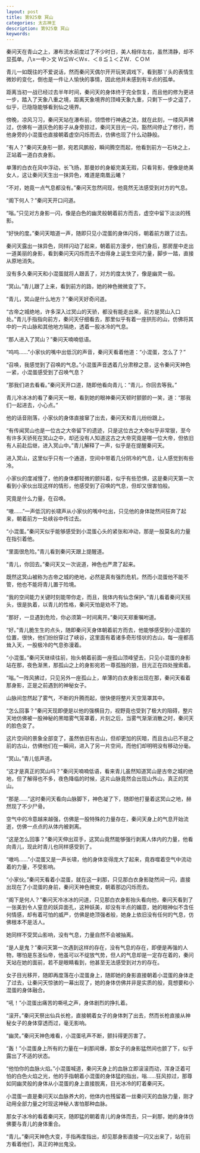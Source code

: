 ```yaml
---
layout: post
title: 第925章 冥山
categories: 太古神王
description: 第925章 冥山
keywords:
---
```


秦问天在青山之上，瀑布流水前度过了不少时日，美人相伴左右，虽然清静，却不显孤单。八≥一中＞文 Ｗ≦Ｗ＜Ｗ≤．＜８≦１＜ＺＷ．ＣＯＭ

青儿一如既往的不爱说话，然而秦问天偶尔开开玩笑调戏下，看到那丫头的表情生微妙的变化，倒也是一件让人愉快的事情，因此他并未感到有半点的孤单。

距离当初一战已经过去半年时间，秦问天的身体终于完全恢复，而且他的修为更进一步，踏入了天象八重之境，距离天象境界的顶峰天象九重，只剩下一步之遥了，似乎，已隐隐能够看到仙之境界。

傍晚，凉风习习，秦问天站在瀑布前，领悟修行神通之法，就在此刻，一缕风声拂过，仿佛有一道灰色的影子从身旁掠过，秦问天目光一闪，豁然间停止了修行，而他身旁的小混蛋也直接朝着虚空闪烁而去，仿佛也现了什么动静般。

“有人？”秦问天身形一颤，宛若风鹏般，瞬间腾空而起，他看到前方一石块之上，正站着一道白衣身影。

单薄的白衣在风中浮动，长飞扬，那曼妙的身躯完美无瑕，只看背影，便像是绝美女人，这让秦问天生出一抹异色，难道是南凰云曦？

“不对，她竟一点气息都没有。”秦问天忽然间现，他竟然无法感受到对方的气息。

“阁下何人？”秦问天开口问道。

“嗡。”只见对方身影一闪，像是白色的幽灵般朝着前方而去，虚空中留下淡淡的残影。

“好快的度。”秦问天暗道一声，随即只见小混蛋的身体闪烁，朝着前方跟了过去。

秦问天露出一抹异色，同样闪动了起来，朝着前方漫步，他们身后，那房屋中走出一道美丽的身影，看到秦问天闪烁而去不由得身上诞生空间力量，脚步一踏，直接从原地消失。

没有多久秦问天和小混蛋就将人跟丢了，对方的度太快了，像是幽灵一般。

“冥山。”青儿跟了上来，看到前方的路，她的神色微微变了下。

“青儿，冥山是什么地方？”秦问天好奇问道。

“古帝之城绝地，许多深入过冥山的天骄，都没有能走出来，前方是冥山入口处。”青儿手指指向前方，秦问天仔细看去，那里似乎有着一座拱形的山，仿佛将其中的一片山脉和其他地方隔绝，透着一股冰冷的气息。

“那人进入了冥山？”秦问天喃喃低语。

“呜呜……”小家伙的嘴中出低沉的声音，秦问天看着他道：“小混蛋，怎么了？”

“召唤，我感觉到了召唤的气息。”小混蛋声音透着几分肃穆之意，这令秦问天神色一紧，小混蛋感受到了召唤气息？

“那我们进去看看。”秦问天开口道，随即他看向青儿：“青儿，你回去等我。”

青儿冷冰冰的看了秦问天一眼，看到她的眼神秦问天顿时颤颤的一笑，道：“那我们一起进去，小心点。”

他的话音刚落，小家伙的身体直接窜了出去，秦问天和青儿纷纷跟上。

“有传闻冥山也是一位古之大帝留下的遗迹，只是这位古之大帝似乎非常狠，至今有许多天骄死在冥山之中，却还没有人知道这古之大帝究竟是哪一位大帝，但依旧有人前赴后继，进入冥山中。”青儿解释了一声，似乎是在提醒秦问天。

进入冥山，这里似乎只有一个通道，空间中带着几分阴冷的气息，让人感觉到有些冷。

小家伙的度减慢了，他的身体都轻微的颤抖着，似乎有些恐惧，这是秦问天第一次看到小家伙出现这样的情形，他感受到了召唤的气息，但却又很害怕般。

究竟是什么力量，在召唤。

“嗷……”一声低沉的长啸声从小家伙的嘴中吐出，只见他的身体陡然间狂奔了起来，朝着前方一处峡谷中传过去。

“小混蛋。”秦问天似乎能够感受到小混蛋心头的紧张和冲动，那是一股莫名的力量在指引着他。

“里面很危险。”青儿看到秦问天跟上提醒道。

“青儿，你回去。”秦问天又一次说道，神色也严肃了起来。

既然这冥山被称为古帝之城的绝地，必然是真有强烈危机，然而小混蛋他不能不管，他也不能将青儿置于险境。

“我的空间能力关键时刻能带你走，而且，我体内有仙念保护。”青儿看着秦问天摇头，很是执着，以青儿的性格，秦问天怕是劝不了她。

“那好，一旦遇到危险，你必须第一时间离开。”秦问天郑重嘱咐道。

“好。”青儿脆生生的点头，随即秦问天身体朝着前方而去，他能够感受到小混蛋的位置，很快，他们纷纷穿过了峡谷，这里面有着诸多奇形怪状的古山，每一座都高耸入天，一股极冷的气息弥漫着。

“小混蛋。”秦问天继续往前，抬头朝着前面一座孤山顶峰望去，只见小混蛋的身影站在那，夜色渐黑，那孤山之上的身影宛若一尊孤独的狼，目光正在四处搜索着。

“嗡。”一阵风拂过，只见另外一座孤山上，单薄的白衣身影出现在那，秦问天看着那身影，正是之前遇到的神秘女子。

山脉间忽然起了雾气，不断的升腾而起，很快便将整片天空笼罩其中。

“怎么回事？”秦问天现即便是以他的强横目力，视野竟也受到了极大的阻碍，整片天地仿佛被一股神秘的黑暗雾气笼罩着，片刻之后，当雾气渐渐消散之时，秦问天的脸色变了。

这片空间的景象全部变了，虽然依旧有古山，但却更加的灰暗，而且古山已不是之前的古山，仿佛他们在一瞬间，进入了另一片空间，而他们却明明没有移动分毫。

“冥山。”青儿低声道。

“这才是真正的冥山吗？”秦问天喃喃低语，看来青儿虽然知道冥山是古帝之城的绝地，但了解得也不多，夜色降临的时候，这片山脉竟然会出现山外山，真正的冥山。

“那是……”这时秦问天看向山脉脚下，神色凝了下，随即他打量着这冥山之地，赫然现了不少尸骨。

空气中的冷意越来越强，仿佛是一股特殊的力量存在，秦问天身上的气息开始流逝，仿佛一点点的从体内被剥离。

“这是怎么回事？”秦问天伸出双手，这冥山竟然能够强行剥离人体内的力量，他看向青儿，现此时青儿也同样感受到了。

“嗷呜……”小混蛋又是一声长啸，他的身体变得庞大了起来，竟吞噬着空气中流动着的力量，不受影响。

“小家伙。”秦问天看着小混蛋，就在这一刹那，只见那白衣身影陡然间一闪，直接出现在了小混蛋的身前，秦问天神色微变，朝着那边闪烁而去。

“阁下是何人？”秦问天冷冰冰的问道，只见那白衣身影抬头看向他，秦问天看到了一张美到令人窒息的妖异面孔，这种妖美，却没有半点的媚意，她的眼神似不含任何情感，却有着可怕的威严，仿佛是绝顶强者般，她身上依旧没有任何的气息，仿佛根本不是活人。

她同样不受冥山影响，没有气息，力量自然不会被抽离。

“是人是鬼？”秦问天第一次遇到这样的存在，没有气息的存在，即便是再强的人物，哪怕是东圣仙帝，他虽可以不绽放气势，但人的气息却是一定存在着的，秦问天站在她的面前，若不是眼睛看到，他甚至无法感受到对方的存在。

女子目光移开，随即再度落在小混蛋身上，随即她的身影直接朝着小混蛋的身体走了过去，让秦问天惊骇的一幕出现了，她的身体仿佛并非是实质的般，竟想要和小混蛋的身体融合。

“吼！”小混蛋出痛苦的嘶吼之声，身体剧烈的挣扎着。

“滚开。”秦问天祭出仙兵长枪，直接朝着女子的身体刺了出去，然而长枪直接从神秘女子的身体穿透而过，毫无影响。

“幽灵。”秦问天神色难看，小混蛋吼声不断，颤抖得更厉害了。

“轰！”小混蛋身上所有的力量在一刹那间爆，那女子的身影猛然间也颤了下，似乎露出了不适的状态。

“他怕你的血脉火焰。”小混蛋喊道，秦问天身上的血脉立即滚滚而动，浑身泛着可怕的白色火焰之光，他的手指朝着小混蛋的身体猛的指出，嗡……狂风掠过，那尊如同幽灵般的身体从小混蛋的身上直接脱离，目光冰冷的盯着秦问天。

小混蛋一直是秦问天以血脉养大的，他体内也残留着一丝秦问天的血脉力量，刚才动用全部力量之时现这神秘人害怕那种血脉。

那女子冰冷的看着秦问天，随即猛的朝着青儿的身体而去，只一刹那，她的身体仿佛要与青儿的身体重合。

“青儿。”秦问天神色大变，手指再度指出，却见那身影直接一闪又出来了，站在前方看着他们，真正的神出鬼没。
